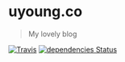 # uyoung.co

> My lovely blog

[![Travis](https://img.shields.io/travis/zzuyoung/uyoung.co.svg?style=flat-square)](https://travis-ci.org/uyoungco/uyoung.co)
[![dependencies Status](https://img.shields.io/david/zzuyoung/uyoung.co.svg?style=flat-square)](https://david-dm.org/uyoungco/uyoung.co)